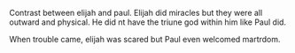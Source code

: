 Contrast between elijah and paul. Elijah did miracles but they were all outward and physical. He did nt have the triune god within him like Paul did. 

When trouble came, elijah was scared but Paul even welcomed martrdom.
